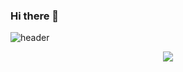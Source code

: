 ### Hi there 👋
![header](https://capsule-render.vercel.app/api?type=Waving&color=auto&height=300&section=header&text=7UN4%&fontSize=90)
<div align="center">
  <a href="https://www.python.org/" target="_blank"><img src="https://img.shields.io/badge/Python-3776AB?style=flat-square&logo=python&logoColor=white"/></a>
</div>
